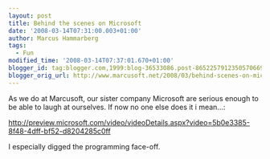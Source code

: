 ```yaml
---
layout: post
title: Behind the scenes on Microsoft
date: '2008-03-14T07:31:00.003+01:00'
author: Marcus Hammarberg
tags:
  - Fun
modified_time: '2008-03-14T07:37:01.670+01:00'
blogger_id: tag:blogger.com,1999:blog-36533086.post-8652257912350570669
blogger_orig_url: http://www.marcusoft.net/2008/03/behind-scenes-on-microsoft.html
---
```


As
we do at Marcusoft, our sister company Microsoft are serious enough to
be able to laugh at ourselves. If now no one else does it i mean...:

<http://preview.microsoft.com/video/videoDetails.aspx?video=5b0e3385-8f48-4dff-bf52-d8204285c0ff>

I especially digged the programming face-off.
